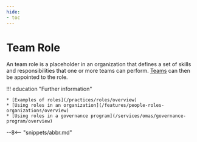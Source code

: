```yaml
---
hide:
- toc
---
```


<!-- SPDX-License-Identifier: CC-BY-4.0 -->
<!-- Copyright Contributors to the ODPi Egeria project. -->

# Team Role

An team role is a placeholder in an organization that defines a set of skills and responsibilities that one or more teams can perform.  [Teams](/concepts/team) can then be appointed to the role.

!!! education "Further information"

    * [Examples of roles](/practices/roles/overview)
    * [Using roles in an organization](/features/people-roles-organizations/overview)
    * [Using roles in a governance program](/services/omas/governance-program/overview)


--8<-- "snippets/abbr.md"